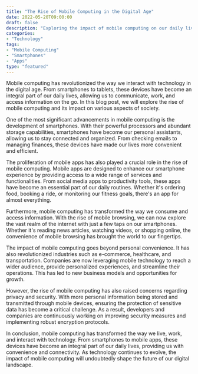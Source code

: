 ```yaml
--- 
title: "The Rise of Mobile Computing in the Digital Age" 
date: 2022-05-20T09:00:00 
draft: false 
description: "Exploring the impact of mobile computing on our daily lives." 
categories: 
- "Technology" 
tags: 
- "Mobile Computing" 
- "Smartphones" 
- "Apps" 
type: "featured" 
--- 
```


Mobile computing has revolutionized the way we interact with technology in the digital age. From smartphones to tablets, these devices have become an integral part of our daily lives, allowing us to communicate, work, and access information on the go. In this blog post, we will explore the rise of mobile computing and its impact on various aspects of society.

One of the most significant advancements in mobile computing is the development of smartphones. With their powerful processors and abundant storage capabilities, smartphones have become our personal assistants, allowing us to stay connected and organized. From checking emails to managing finances, these devices have made our lives more convenient and efficient.

The proliferation of mobile apps has also played a crucial role in the rise of mobile computing. Mobile apps are designed to enhance our smartphone experience by providing access to a wide range of services and functionalities. From social media apps to productivity tools, these apps have become an essential part of our daily routines. Whether it's ordering food, booking a ride, or monitoring our fitness goals, there's an app for almost everything.

Furthermore, mobile computing has transformed the way we consume and access information. With the rise of mobile browsing, we can now explore the vast realm of the internet with just a few taps on our smartphones. Whether it's reading news articles, watching videos, or shopping online, the convenience of mobile browsing has brought the world to our fingertips.

The impact of mobile computing goes beyond personal convenience. It has also revolutionized industries such as e-commerce, healthcare, and transportation. Companies are now leveraging mobile technology to reach a wider audience, provide personalized experiences, and streamline their operations. This has led to new business models and opportunities for growth.

However, the rise of mobile computing has also raised concerns regarding privacy and security. With more personal information being stored and transmitted through mobile devices, ensuring the protection of sensitive data has become a critical challenge. As a result, developers and companies are continuously working on improving security measures and implementing robust encryption protocols.

In conclusion, mobile computing has transformed the way we live, work, and interact with technology. From smartphones to mobile apps, these devices have become an integral part of our daily lives, providing us with convenience and connectivity. As technology continues to evolve, the impact of mobile computing will undoubtedly shape the future of our digital landscape.
